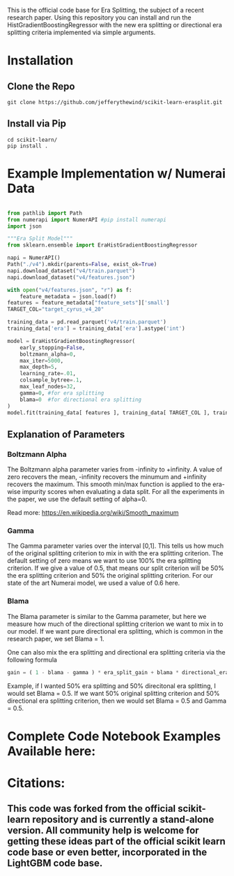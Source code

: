 This is the official code base for Era Splitting, the subject of a recent research paper. Using this repository you can install and run the HistGradientBoostingRegressor with the new era splitting or directional era splitting criteria implemented via simple arguments.


# Installation

## Clone the Repo

```
git clone https://github.com/jefferythewind/scikit-learn-erasplit.git
```

## Install via Pip

```
cd scikit-learn/
pip install .
```

# Example Implementation w/ Numerai Data

```python

from pathlib import Path
from numerapi import NumerAPI #pip install numerapi
import json

"""Era Split Model"""
from sklearn.ensemble import EraHistGradientBoostingRegressor

napi = NumerAPI()
Path("./v4").mkdir(parents=False, exist_ok=True)
napi.download_dataset("v4/train.parquet")
napi.download_dataset("v4/features.json")

with open("v4/features.json", "r") as f:
    feature_metadata = json.load(f)
features = feature_metadata["feature_sets"]['small']
TARGET_COL="target_cyrus_v4_20"

training_data = pd.read_parquet('v4/train.parquet')
training_data['era'] = training_data['era'].astype('int')

model = EraHistGradientBoostingRegressor( 
    early_stopping=False, 
    boltzmann_alpha=0, 
    max_iter=5000, 
    max_depth=5, 
    learning_rate=.01, 
    colsample_bytree=.1, 
    max_leaf_nodes=32, 
    gamma=0, #for era splitting
    blama=0  #for directional era splitting
)
model.fit(training_data[ features ], training_data[ TARGET_COL ], training_data['era'].values)
```

## Explanation of Parameters
### Boltzmann Alpha
The Boltzmann alpha parameter varies from -infinity to +infinity. A value of zero recovers the mean, -infinity recovers the minumum and +infinity recovers the maximum. This smooth min/max function is applied to the era-wise impurity scores when evaluating a data split. For all the experiments in the paper, we use the default setting of alpha=0. 

Read more: https://en.wikipedia.org/wiki/Smooth_maximum
### Gamma
The Gamma parameter varies over the interval [0,1]. This tells us how much of the original splitting criterion to mix in with the era splitting criterion. The default setting of zero means we want to use 100% the era splitting criterion. If we give a value of 0.5, that means our split criterion will be 50% the era splitting criterion and 50% the original splitting criterion. For our state of the art Numerai model, we used a value of 0.6 here.

### Blama
The Blama parameter is similar to the Gamma parameter, but here we measure how much of the directional splitting criterion we want to mix in to our model. If we want pure directional era splitting, which is common in the research paper, we set Blama = 1.

One can also mix the era splitting and directional era splitting criteria via the following formula
```python
gain = ( 1 - blama - gamma ) * era_split_gain + blama * directional_era_split_gain + gamma * original_gain
```
Example, if I wanted 50% era splitting and 50% direcitonal era splitting, I would set Blama = 0.5. If we want 50% original splitting criterion and 50% directional era splitting criterion, then we would set Blama = 0.5 and Gamma = 0.5.

# Complete Code Notebook Examples Available here:

# Citations:

## This code was forked from the official scikit-learn repository and is currently a stand-alone version. All community help is welcome for getting these ideas part of the official scikit learn code base or even better, incorporated in the LightGBM code base.

